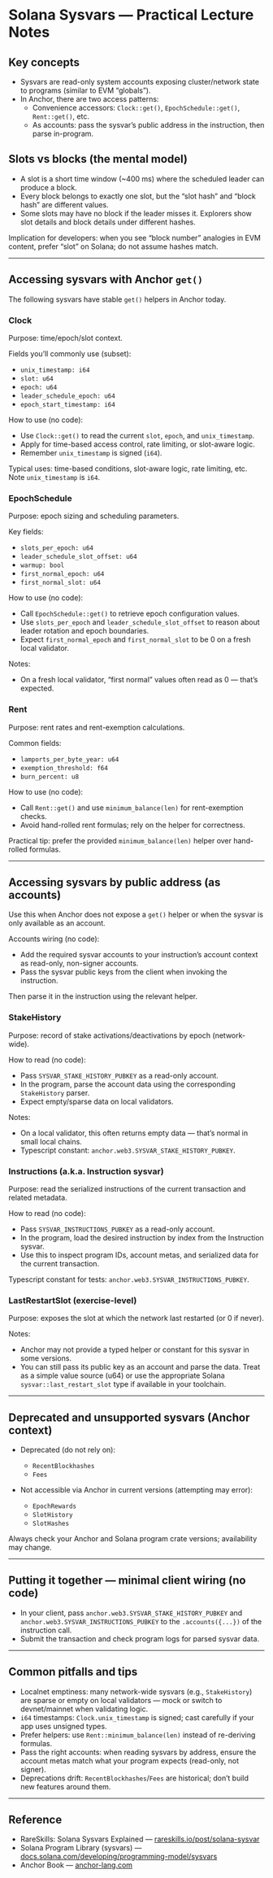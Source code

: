 # Solana Sysvars — Practical Lecture Notes

## Key concepts

- Sysvars are read-only system accounts exposing cluster/network state to programs (similar to EVM “globals”).
- In Anchor, there are two access patterns:
	- Convenience accessors: `Clock::get()`, `EpochSchedule::get()`, `Rent::get()`, etc.
	- As accounts: pass the sysvar’s public address in the instruction, then parse in-program.

## Slots vs blocks (the mental model)

- A slot is a short time window (~400 ms) where the scheduled leader can produce a block.
- Every block belongs to exactly one slot, but the “slot hash” and “block hash” are different values.
- Some slots may have no block if the leader misses it. Explorers show slot details and block details under different hashes.

Implication for developers: when you see “block number” analogies in EVM content, prefer “slot” on Solana; do not assume hashes match.

---

## Accessing sysvars with Anchor `get()`

The following sysvars have stable `get()` helpers in Anchor today.

### Clock

Purpose: time/epoch/slot context.

Fields you’ll commonly use (subset):

- `unix_timestamp: i64`
- `slot: u64`
- `epoch: u64`
- `leader_schedule_epoch: u64`
- `epoch_start_timestamp: i64`

How to use (no code):

- Use `Clock::get()` to read the current `slot`, `epoch`, and `unix_timestamp`.
- Apply for time-based access control, rate limiting, or slot-aware logic.
- Remember `unix_timestamp` is signed (`i64`).

Typical uses: time-based conditions, slot-aware logic, rate limiting, etc. Note `unix_timestamp` is `i64`.

### EpochSchedule

Purpose: epoch sizing and scheduling parameters.

Key fields:

- `slots_per_epoch: u64`
- `leader_schedule_slot_offset: u64`
- `warmup: bool`
- `first_normal_epoch: u64`
- `first_normal_slot: u64`

How to use (no code):

- Call `EpochSchedule::get()` to retrieve epoch configuration values.
- Use `slots_per_epoch` and `leader_schedule_slot_offset` to reason about leader rotation and epoch boundaries.
- Expect `first_normal_epoch` and `first_normal_slot` to be 0 on a fresh local validator.

Notes:

- On a fresh local validator, “first normal” values often read as 0 — that’s expected.

### Rent

Purpose: rent rates and rent-exemption calculations.

Common fields:

- `lamports_per_byte_year: u64`
- `exemption_threshold: f64`
- `burn_percent: u8`

How to use (no code):

- Call `Rent::get()` and use `minimum_balance(len)` for rent-exemption checks.
- Avoid hand-rolled rent formulas; rely on the helper for correctness.

Practical tip: prefer the provided `minimum_balance(len)` helper over hand-rolled formulas.

---

## Accessing sysvars by public address (as accounts)

Use this when Anchor does not expose a `get()` helper or when the sysvar is only available as an account.

Accounts wiring (no code):

- Add the required sysvar accounts to your instruction’s account context as read-only, non-signer accounts.
- Pass the sysvar public keys from the client when invoking the instruction.

Then parse it in the instruction using the relevant helper.

### StakeHistory

Purpose: record of stake activations/deactivations by epoch (network-wide).

How to read (no code):

- Pass `SYSVAR_STAKE_HISTORY_PUBKEY` as a read-only account.
- In the program, parse the account data using the corresponding `StakeHistory` parser.
- Expect empty/sparse data on local validators.

Notes:

- On a local validator, this often returns empty data — that’s normal in small local chains.
- Typescript constant: `anchor.web3.SYSVAR_STAKE_HISTORY_PUBKEY`.

### Instructions (a.k.a. Instruction sysvar)

Purpose: read the serialized instructions of the current transaction and related metadata.

How to read (no code):

- Pass `SYSVAR_INSTRUCTIONS_PUBKEY` as a read-only account.
- In the program, load the desired instruction by index from the Instruction sysvar.
- Use this to inspect program IDs, account metas, and serialized data for the current transaction.

Typescript constant for tests: `anchor.web3.SYSVAR_INSTRUCTIONS_PUBKEY`.

### LastRestartSlot (exercise-level)

Purpose: exposes the slot at which the network last restarted (or 0 if never).

Notes:

- Anchor may not provide a typed helper or constant for this sysvar in some versions.
- You can still pass its public key as an account and parse the data. Treat as a simple value source (u64) or use the appropriate Solana `sysvar::last_restart_slot` type if available in your toolchain.

---

## Deprecated and unsupported sysvars (Anchor context)

- Deprecated (do not rely on):
	- `RecentBlockhashes`
	- `Fees`

- Not accessible via Anchor in current versions (attempting may error):
	- `EpochRewards`
	- `SlotHistory`
	- `SlotHashes`

Always check your Anchor and Solana program crate versions; availability may change.

---

## Putting it together — minimal client wiring (no code)

- In your client, pass `anchor.web3.SYSVAR_STAKE_HISTORY_PUBKEY` and `anchor.web3.SYSVAR_INSTRUCTIONS_PUBKEY` to the `.accounts({...})` of the instruction call.
- Submit the transaction and check program logs for parsed sysvar data.

---

## Common pitfalls and tips

- Localnet emptiness: many network-wide sysvars (e.g., `StakeHistory`) are sparse or empty on local validators — mock or switch to devnet/mainnet when validating logic.
- `i64` timestamps: `Clock.unix_timestamp` is signed; cast carefully if your app uses unsigned types.
- Prefer helpers: use `Rent::minimum_balance(len)` instead of re-deriving formulas.
- Pass the right accounts: when reading sysvars by address, ensure the account metas match what your program expects (read-only, not signer).
- Deprecations drift: `RecentBlockhashes`/`Fees` are historical; don’t build new features around them.


---

## Reference

- RareSkills: Solana Sysvars Explained — [rareskills.io/post/solana-sysvar](https://rareskills.io/post/solana-sysvar)
- Solana Program Library (sysvars) — [docs.solana.com/developing/programming-model/sysvars](https://docs.solana.com/developing/programming-model/sysvars)
- Anchor Book — [anchor-lang.com](https://www.anchor-lang.com/)

